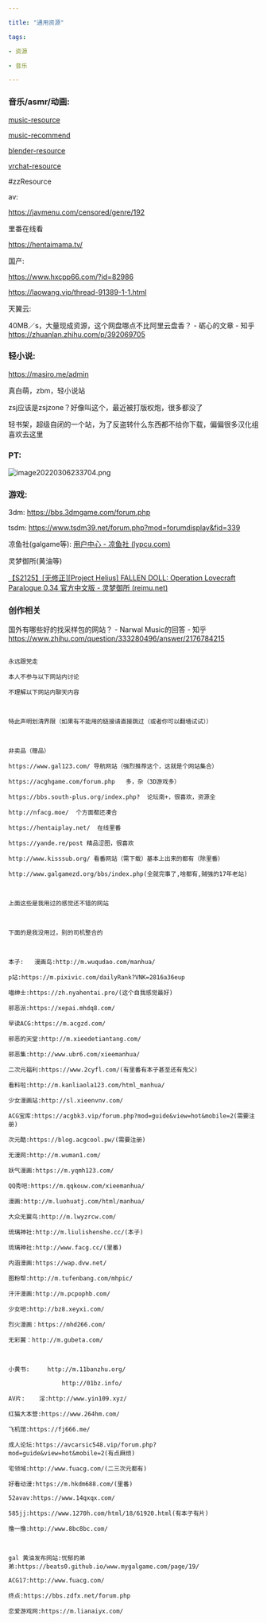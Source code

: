 ```yaml
---

title: "通用资源"

tags:

- 资源

- 音乐

---
```




### 音乐/asmr/动画:



[music-resource](audio/music-resource.md)

[music-recommend](audio/music-recommend.md)

[blender-resource](blender/blender-resource.md)

[vrchat-resource](vrc/vrchat-resource.md)



#zzResource





av:

https://javmenu.com/censored/genre/192



里番在线看

https://hentaimama.tv/ 





国产:

https://www.hxcpp66.com/?id=82986

https://laowang.vip/thread-91389-1-1.html



天翼云:

40MB／s，大量现成资源，这个网盘哪点不比阿里云盘香？ - 砺心的文章 - 知乎 https://zhuanlan.zhihu.com/p/392069705





### 轻小说:



https://masiro.me/admin

真白萌，zbm，轻小说站



zsj应该是zsjzone？好像叫这个，最近被打版权炮，很多都没了



轻书架，超级自闭的一个站，为了反盗转什么东西都不给你下载，偏偏很多汉化组喜欢去这里





### PT:

![image20220306233704.png](assets/image20220306233704.png)





### 游戏:

3dm: https://bbs.3dmgame.com/forum.php

tsdm: https://www.tsdm39.net/forum.php?mod=forumdisplay&fid=339

凉鱼社(galgame等): [用户中心 - 凉鱼社 (lypcu.com)](https://lypcu.com/Ucenter)



灵梦御所(黄油等)

[【S2125】[无修正][Project Helius] FALLEN DOLL: Operation Lovecraft Paralogue 0.34 官方中文版 - 灵梦御所 (reimu.net)](https://blog.reimu.net/archives/54310)





### 创作相关

国外有哪些好的找采样包的网站？ - Narwal Music的回答 - 知乎 https://www.zhihu.com/question/333280496/answer/2176784215



```

永远跟党走

本人不参与以下网站内讨论

不理解以下网站内聊天内容



特此声明划清界限（如果有不能用的链接请直接跳过（或者你可以翻墙试试））



非卖品（赠品）

https://www.gal123.com/ 导航网站（强烈推荐这个，这就是个网站集合）

https://acghgame.com/forum.php   多，杂（3D游戏多）

https://bbs.south-plus.org/index.php?  论坛南+，很喜欢，资源全

http://nfacg.moe/  个方面都还凑合

https://hentaiplay.net/  在线里番

https://yande.re/post 精品涩图，很喜欢

http://www.kisssub.org/ 看番网站（需下载）基本上出来的都有（除里番）

http://www.galgamezd.org/bbs/index.php(全就完事了,啥都有,贼强的17年老站)



上面这些是我用过的感觉还不错的网站



下面的是我没用过，别的司机整合的



本子:   漫画岛:http://m.wuqudao.com/manhua/

p站:https://m.pixivic.com/dailyRank?VNK=2816a36eup

喵绅士:https://zh.nyahentai.pro/(这个自我感觉最好)

邪恶派:https://xepai.mhdq8.com/

早读ACG:https://m.acgzd.com/

邪恶的天堂:http://m.xieedetiantang.com/

邪恶集:http://www.ubr6.com/xieemanhua/

二次元福利:https://www.2cyfl.com/(有里番有本子甚至还有鬼父)                

看料啦:http://m.kanliaola123.com/html_manhua/

少女漫画站:http://sl.xieenvnv.com/

ACG宝库:https://acgbk3.vip/forum.php?mod=guide&view=hot&mobile=2(需要注册)

次元酷:https://blog.acgcool.pw/(需要注册)

无漫网:http://m.wuman1.com/

妖气漫画:https://m.yqmh123.com/

QQ秀吧:https://m.qqkouw.com/xieemanhua/

漫画:http://m.luohuatj.com/html/manhua/

大众无翼鸟:http://m.lwyzrcw.com/

琉璃神社:http://m.liulishenshe.cc/(本子)

琉璃神社:http://www.facg.cc/(里番)

内涵漫画:https://wap.dvw.net/

图粉帮:http://m.tufenbang.com/mhpic/

汗汗漫画:http://m.pcpophb.com/

少女吧:http://bz8.xeyxi.com/

烈火漫画：https://mhd266.com/

无彩翼：http://m.gubeta.com/



小黄书:     http://m.11banzhu.org/

               http://01bz.info/

AV片:    淫:http://www.yin109.xyz/

红猫大本营:https://www.264hm.com/

飞机馆:https://fj666.me/

成人论坛:https://avcarsic548.vip/forum.php?mod=guide&view=hot&mobile=2(有点麻烦)

宅领域:http://www.fuacg.com/(二三次元都有)

好看动漫:https://m.hkdm688.com/(里番)

52avav:https://www.14qxqx.com/

585jj:https://www.1270h.com/html/18/61920.html(有本子有片)

撸一撸:http://www.8bc8bc.com/



gal 黄油发布网站:忧郁的弟弟:https://beats0.github.io/www.mygalgame.com/page/19/

ACG17:http://www.fuacg.com/

终点:https://bbs.zdfx.net/forum.php

恋爱游戏网:https://m.lianaiyx.com/

```
